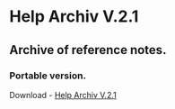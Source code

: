 ﻿# Help Archiv V.2.1
## Archive of reference notes.
### Portable version.

Download - [Help Archiv V.2.1](https://github.com/pedro404/Help-Archiv/releases/download/V.2.1/Help.Archiv.V.2.1.zip)
